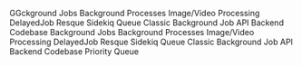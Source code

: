 GGckground Jobs
Background Processes
Image/Video Processing
DelayedJob
Resque
Sidekiq
Queue Classic
Background Job API
Backend
Codebase
Background Jobs
Background Processes
Image/Video Processing
DelayedJob
Resque
Sidekiq
Queue Classic
Background Job API
Backend
Codebase
Priority Queue

